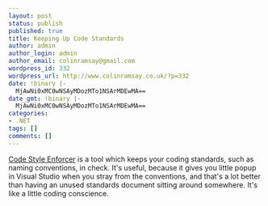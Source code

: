 ```yaml
---
layout: post
status: publish
published: true
title: Keeping Up Code Standards
author: admin
author_login: admin
author_email: colinramsay@gmail.com
wordpress_id: 332
wordpress_url: http://www.colinramsay.co.uk/?p=332
date: !binary |-
  MjAwNi0xMC0wNSAyMDozMTo1NSArMDEwMA==
date_gmt: !binary |-
  MjAwNi0xMC0wNSAyMDozMTo1NSArMDEwMA==
categories:
- .NET
tags: []
comments: []
---
```

<p><a href="http://joel.fjorden.se/static.php?page=CodeStyleEnforcer">Code Style Enforcer</a> is a tool which keeps your coding standards, such as naming conventions, in check. It's useful, because it gives you little popup in Visual Studio when you stray from the conventions, and that's a lot better than having an unused standards document sitting around somewhere. It's like a little coding conscience.</p>
